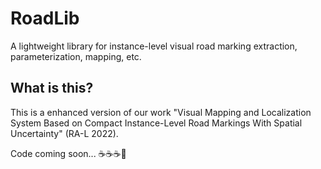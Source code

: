 # RoadLib
A lightweight library for instance-level visual road marking extraction, parameterization, mapping, etc.

## What is this? 

This is a enhanced version of our work "Visual Mapping and Localization System Based on Compact Instance-Level Road Markings With Spatial Uncertainty" (RA-L 2022).

Code coming soon... ☕☕☕🙂
